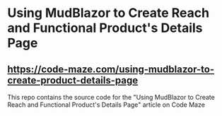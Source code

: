 # Using MudBlazor to Create Reach and Functional Product's Details Page
## https://code-maze.com/using-mudblazor-to-create-product-details-page
This repo contains the source code for the "Using MudBlazor to Create Reach and Functional Product's Details Page" article on Code Maze

